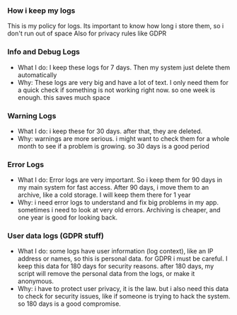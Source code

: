 ### How i keep my logs

This is my policy for logs. Its important to know how long i store them, so i don't run out of space
Also for privacy rules like GDPR


### Info and Debug Logs
- What I do: I keep these logs for 7 days. Then my system just delete them automatically
- Why: These logs are very big and have a lot of text. I only need them for a quick check if something is not working right now. so one week is enough. this saves much space



### Warning Logs
- What I do: i keep these for 30 days.  after that, they are deleted.
- Why: warnings are more serious. i might want to check them for a whole month to see if a problem is growing. so 30 days is a good period



### Error Logs
- What I do:  Error logs are very important. So i keep them for 90 days in my main system for fast access.  After 90 days, i move them to an archive, like a cold storage. I will keep them there for 1 year
- Why: i need error logs to understand and fix big problems in my app. sometimes i need to look at very old errors.  Archiving is cheaper, and one year is good for looking back.




### User data logs (GDPR stuff)
- What I do: some logs have user information (log context), like an IP address or names, so this is personal data. for GDPR i must be careful. I keep this data for 180 days for security reasons. after 180 days, my script will remove the personal data from the logs, or make it anonymous.
- Why: i have to protect user privacy, it is the law.  but i also need this data to check for security issues, like if someone is trying to hack the system. so 180 days is a good compromise.
